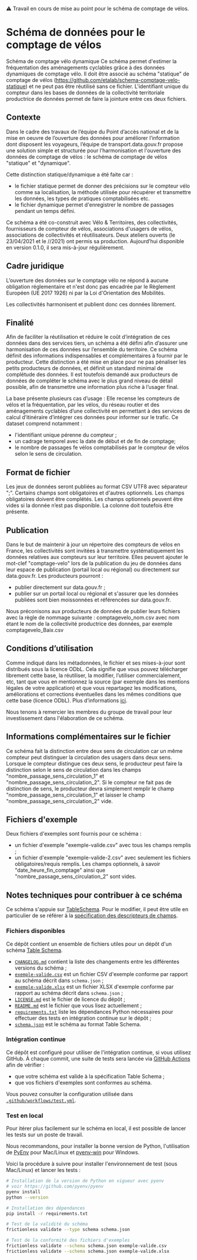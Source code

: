 :warning: Travail en cours de mise au point pour le schéma de comptage de vélos.

# Schéma de données pour le comptage de vélos

Schéma de comptage vélo dynamique
Ce schéma permet d'estimer la fréquentation des aménagements cyclables grâce à des données dynamiques de comptage vélo. 
Il doit être associé au schéma "statique" de comptage de vélos (https://github.com/etalab/schema-comptage-velo-statique) et ne peut pas être réutilisé sans ce fichier. 
L'identifiant unique du compteur dans les bases de données de la collectivité territoriale productrice de données permet de faire la jointure entre ces deux fichiers.

## Contexte

Dans le cadre des travaux de l’équipe du Point d’accès national et de la mise en oeuvre de l’ouverture des données pour améliorer l’information dont disposent les voyageurs, l’équipe de transport.data.gouv.fr propose une solution simple et structurée pour l’harmonisation et l'ouverture des données de comptage de vélos : le schéma de comptage de vélos "statique" et "dynamique".

Cette distinction statique/dynamique a été faite car :
- le fichier statique permet de donner des précisions sur le compteur vélo comme sa localisation, la méthode utilisée pour récupérer et transmettre les données, les types de pratiques comptabilisées etc.
- le fichier dynamique permet d'enregistrer le nombre de passages pendant un temps défini. 

Ce schéma a été co-construit avec Vélo & Territoires, des collectivités, fournisseurs de compteur de vélos, associations d'usagers de vélos, associations de collectivités et réutilisateurs. Deux ateliers ouverts (le 23/04/2021 et le //2021) ont permis sa production. Aujourd’hui disponible en version 0.1.0, il sera mis-à-jour régulièrement.

## Cadre juridique

L’ouverture des données sur le comptage vélo ne répond à aucune obligation réglementaire et n'est donc pas encadrée par le Règlement Européen (UE 2017 1926) ni par la Loi d'Orientation des Mobilités.

Les collectivités harmonisent et publient donc ces données librement. 

## Finalité

Afin de faciliter la réutilisation et réduire le coût d’intégration de ces données dans des services tiers, un schéma a été défini afin d’assurer une harmonisation de ces données sur l’ensemble du territoire. Ce schéma définit des informations indispensables et complémentaires à fournir par le producteur. Cette distinction a été mise en place pour ne pas pénaliser les petits producteurs de données, et définit un standard minimal de complétude des données. Il est toutefois demandé aux producteurs de données de compléter le schéma avec le plus grand niveau de détail possible, afin de transmettre une information plus riche à l’usager final. 

La base présente plusieurs cas d’usage :
Elle recense les compteurs de vélos et la fréquentation, par les vélos, du réseau routier et des aménagements cyclables d’une collectivité en permettant à des services de calcul d’itinéraire d’intégrer ces données pour informer sur le trafic. 
Ce dataset comprend notamment : 
- l'identifiant unique pérenne du compteur ;
- un cadrage temporel avec la date de début et de fin de comptage;
- le nombre de passages fe vélos comptabilisés par le compteur de vélos selon le sens de circulation.


## Format de fichier

Les jeux de données seront publiées au format CSV UTF8 avec séparateur ";". Certains champs sont obligatoires et d'autres optionnels. Les champs obligatoires doivent être complétés. Les champs optionnels peuvent être vides si la donnée n’est pas disponible. La colonne doit toutefois être présente.


## Publication

Dans le but de maintenir à jour un répertoire des compteurs de vélos en France, les collectivités sont invitées à transmettre systématiquement les données relatives aux compteurs sur leur territoire. 
Elles peuvent ajouter le mot-clef "comptage-velo" lors de la publication du jeu de données dans leur espace de publication (portail local ou régional) ou directement sur data.gouv.fr.
Les producteurs pourront :
- publier directement sur data.gouv.fr ;
- publier sur un portail local ou régional et s'assurer que les données publiées sont bien moissonnées et référencées sur data.gouv.fr.

Nous préconisons aux producteurs de données de publier leurs fichiers avec la règle de nommage suivante : comptagevelo_nom.csv avec nom étant le nom de la collectivité productrice des données, par exemple comptagevelo_Baix.csv


## Conditions d’utilisation

Comme indiqué dans les métadonnées, le fichier et ses mises-à-jour sont distribués sous la licence ODbL. Cela signifie que vous pouvez télécharger librement cette base, la réutiliser, la modifier, l’utiliser commercialement, etc, tant que vous en mentionnez la source (par exemple dans les mentions légales de votre application) et que vous repartagez les modifications, améliorations et corrections éventuelles dans les mêmes conditions que cette base (licence ODbL). Plus d’informations [ici](https://doc.transport.data.gouv.fr/reutilisateurs/licence-odbl-et-conditions-de-reutilisation).

Nous tenons à remercier les membres du groupe de travail pour leur investissement dans l'élaboration de ce schéma.

## Informations complémentaires sur le fichier

Ce schéma fait la distinction entre deux sens de circulation car un même compteur peut distinguer la circulation des usagers dans deux sens. 
Lorsque le compteur distingue ces deux sens, le producteur peut faire la distinction selon le sens de circulation dans les champs "nombre_passage_sens_circulation_1" et "nombre_passage_sens_circulation_2". 
Si le compteur ne fait pas de distinction de sens, le producteur devra simplement remplir le champ "nombre_passage_sens_circulation_1" et laisser le champ "nombre_passage_sens_circulation_2" vide.  

## Fichiers d'exemple
Deux fichiers d'exemples sont fournis pour ce schéma : 
- un fichier d'exemple "exemple-valide.csv" avec tous les champs remplis ; 
- un fichier d'exemple "exemple-valide-2.csv" avec seulement les fichiers obligatoires/requis remplis. Les champs optionnels, à savoir "date_heure_fin_comptage" ainsi que "nombre_passage_sens_circulation_2" sont vides. 


## Notes techniques pour contribuer à ce schéma

Ce schéma s'appuie sur [TableSchema](https://specs.frictionlessdata.io/table-schema/). Pour le modifier, il peut être utile en particulier de se référer à la [spécification des descripteurs de champs](https://specs.frictionlessdata.io/table-schema/#field-descriptors).

### Fichiers disponibles

Ce dépôt contient un ensemble de fichiers utiles pour un dépôt d'un schéma [Table Schema](https://specs.frictionlessdata.io/table-schema/).

- [`CHANGELOG.md`](CHANGELOG.md) contient la liste des changements entre les différentes versions du schéma ;
- [`exemple-valide.csv`](exemple-valide.csv) est un fichier CSV d'exemple conforme par rapport au schéma décrit dans `schema.json`  ;
- [`exemple-valide.xlsx`](exemple-valide.xlsx) est un fichier XLSX d'exemple conforme par rapport au schéma décrit dans `schema.json` ;
- [`LICENSE.md`](LICENSE.md) est le fichier de licence du dépôt ;
- [`README.md`](README.md) est le fichier que vous lisez actuellement ;
- [`requirements.txt`](requirements.txt) liste les dépendances Python nécessaires pour effectuer des tests en intégration continue sur le dépôt ;
- [`schema.json`](schema.json) est le schéma au format Table Schema.

### Intégration continue

Ce dépôt est configuré pour utiliser de l'intégration continue, si vous utilisez GitHub. À chaque commit, une suite de tests sera lancée via [GitHub Actions](https://github.com/features/actions) afin de vérifier :

- que votre schéma est valide à la spécification Table Schema ;
- que vos fichiers d'exemples sont conformes au schéma.

Vous pouvez consulter la configuration utilisée dans [`.github/workflows/test.yml`](.github/workflows/test.yml).

### Test en local

Pour itérer plus facilement sur le schéma en local, il est possible de lancer les tests sur un poste de travail.

Nous recommandons, pour installer la bonne version de Python, l'utilisation de [PyEnv](https://github.com/pyenv/pyenv) pour Mac/Linux et [pyenv-win](https://github.com/pyenv-win/pyenv-win) pour Windows.

Voici la procédure à suivre pour installer l'environnement de test (sous Mac/Linux) et lancer les tests :

```bash
# Installation de la version de Python en vigueur avec pyenv
# voir https://github.com/pyenv/pyenv
pyenv install
python --version

# Installation des dépendances
pip install -r requirements.txt

# Test de la validité du schéma
frictionless validate --type schema schema.json

# Test de la conformité des fichiers d'exemples
frictionless validate --schema schema.json exemple-valide.csv
frictionless validate --schema schema.json exemple-valide.xlsx
```

